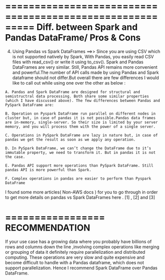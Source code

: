 =========================================================
Diff. between Spark and Pandas DataFrame/ Pros & Cons
=========================================================

  4. Using Pandas vs Spark DataFrames ==>>  Since you are using CSV which is not supported natively by Spark, With Pandas, you easily read CSV files with read_csv() or write it using to_csv(). Spark and Pandas DataFrames are very similar. Still, Pandas API remains more convenient and powerful.The number of API calls made by using Pandas and Spark dataframe should not differ.But overall there are few differences I would like to call out while using one over the other as below : 

    A. Pandas and Spark DataFrame are designed for structural and semistructral data processing. Both share some similar properties (which I have discussed above). The few differences between Pandas and PySpark DataFrame are:

    B. Operation on Pyspark DataFrame run parallel on different nodes in cluster but, in case of pandas it is not possible.Pandas data frames are in-memory, single-server. So their size is limited by your server memory, and you will process them with the power of a single server.

    C. Operations in PySpark DataFrame are lazy in nature but, in case of pandas we get the result as soon as we apply any operation.

    D. In PySpark DataFrame, we can’t change the DataFrame due to it’s immutable property, we need to transform it. But in pandas it is not the case.
    
    E. Pandas API support more operations than PySpark DataFrame. Still pandas API is more powerful than Spark.
    
    F. Complex operations in pandas are easier to perform than Pyspark DataFrame
    
I found some more articles( Non-AWS docs ) for you to go through in order to get more details on pandas vs Spark DataFrames here . [1] , [2] and [3]

=================
RECOMMENDATION 
================

If your use case has a growing data where you probably have billions of rows and columns down the line ,involving complex operations like merging or grouping of data  it definitely require parallelization and distributed computing. These operations are very slow and quite expensive and become difficult to handle with a Pandas dataframe, which does not support parallelization. Hence I recommend Spark DataFrame over Pandas DataFrame.
